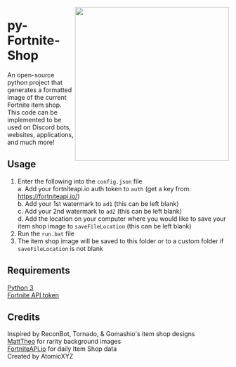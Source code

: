 <img align="right" src="https://i.ibb.co/34ZmJ64/itemshop-May-27-2021.png" width="350px" draggable="false"></img>
# py-Fortnite-Shop
An open-source python project that generates a formatted image of the current Fortnite item shop.<br />
This code can be implemented to be used on Discord bots, websites, applications, and much more!<br />

## Usage
1. Enter the following into the `config.json` file<br />
  a. Add your fortniteapi.io auth token to `auth` (get a key from: https://fortniteapi.io/)<br />
  b. Add your 1st watermark to `ad1` (this can be left blank)<br />
  c. Add your 2nd watermark to `ad2` (this can be left blank)<br />
  d. Add the location on your computer where you would like to save your item shop image to `saveFileLocation` (this can be left blank)<br />
2. Run the `run.bat` file<br />
3. The item shop image will be saved to this folder or to a custom folder if `saveFileLocation` is not blank<br />

## Requirements
[Python 3](https://www.python.org/downloads/)<br />
[Fortnite API token](https://fortniteapi.io/)<br />

## Credits
Inspired by ReconBot, Tornado, & Gomashio's item shop designs<br />
[MattTheo](https://twitter.com/MattTheo_) for rarity background images<br />
[FortniteAPi.io](https://fortniteapi.io/) for daily Item Shop data<br />
Created by AtomicXYZ<br />
